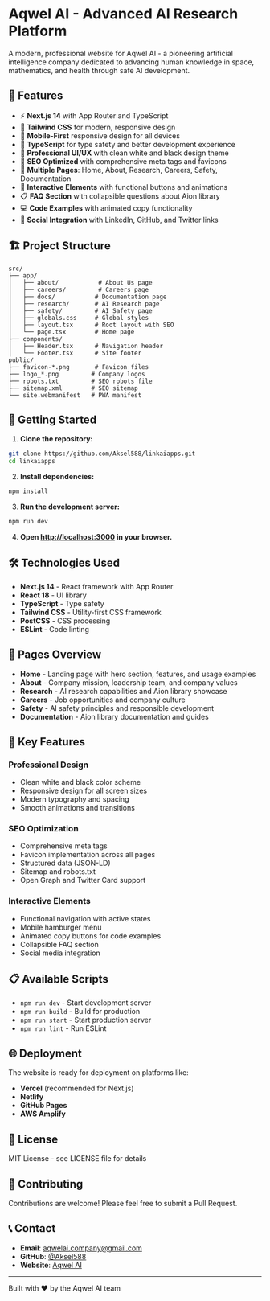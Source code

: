 # Aqwel AI - Advanced AI Research Platform

A modern, professional website for Aqwel AI - a pioneering artificial intelligence company dedicated to advancing human knowledge in space, mathematics, and health through safe AI development.

## 🌟 Features

- ⚡ **Next.js 14** with App Router and TypeScript
- 🎨 **Tailwind CSS** for modern, responsive design
- 📱 **Mobile-First** responsive design for all devices
- 🔧 **TypeScript** for type safety and better development experience
- 🚀 **Professional UI/UX** with clean white and black design theme
- 🎯 **SEO Optimized** with comprehensive meta tags and favicons
- 📄 **Multiple Pages**: Home, About, Research, Careers, Safety, Documentation
- 🎪 **Interactive Elements** with functional buttons and animations
- 📋 **FAQ Section** with collapsible questions about Aion library
- 💻 **Code Examples** with animated copy functionality
- 🔗 **Social Integration** with LinkedIn, GitHub, and Twitter links

## 🏗️ Project Structure

```
src/
├── app/
│   ├── about/           # About Us page
│   ├── careers/         # Careers page
│   ├── docs/           # Documentation page
│   ├── research/       # AI Research page
│   ├── safety/         # AI Safety page
│   ├── globals.css     # Global styles
│   ├── layout.tsx      # Root layout with SEO
│   └── page.tsx        # Home page
├── components/
│   ├── Header.tsx      # Navigation header
│   └── Footer.tsx      # Site footer
public/
├── favicon-*.png       # Favicon files
├── logo_*.png         # Company logos
├── robots.txt         # SEO robots file
├── sitemap.xml        # SEO sitemap
└── site.webmanifest   # PWA manifest
```

## 🚀 Getting Started

1. **Clone the repository:**
```bash
git clone https://github.com/Aksel588/linkaiapps.git
cd linkaiapps
```

2. **Install dependencies:**
```bash
npm install
```

3. **Run the development server:**
```bash
npm run dev
```

4. **Open [http://localhost:3000](http://localhost:3000) in your browser.**

## 🛠️ Technologies Used

- **Next.js 14** - React framework with App Router
- **React 18** - UI library
- **TypeScript** - Type safety
- **Tailwind CSS** - Utility-first CSS framework
- **PostCSS** - CSS processing
- **ESLint** - Code linting

## 📱 Pages Overview

- **Home** - Landing page with hero section, features, and usage examples
- **About** - Company mission, leadership team, and company values
- **Research** - AI research capabilities and Aion library showcase
- **Careers** - Job opportunities and company culture
- **Safety** - AI safety principles and responsible development
- **Documentation** - Aion library documentation and guides

## 🎯 Key Features

### Professional Design
- Clean white and black color scheme
- Responsive design for all screen sizes
- Modern typography and spacing
- Smooth animations and transitions

### SEO Optimization
- Comprehensive meta tags
- Favicon implementation across all pages
- Structured data (JSON-LD)
- Sitemap and robots.txt
- Open Graph and Twitter Card support

### Interactive Elements
- Functional navigation with active states
- Mobile hamburger menu
- Animated copy buttons for code examples
- Collapsible FAQ section
- Social media integration

## 📋 Available Scripts

- `npm run dev` - Start development server
- `npm run build` - Build for production
- `npm run start` - Start production server
- `npm run lint` - Run ESLint

## 🌐 Deployment

The website is ready for deployment on platforms like:
- **Vercel** (recommended for Next.js)
- **Netlify**
- **GitHub Pages**
- **AWS Amplify**

## 📄 License

MIT License - see LICENSE file for details

## 🤝 Contributing

Contributions are welcome! Please feel free to submit a Pull Request.

## 📞 Contact

- **Email**: aqwelai.company@gmail.com
- **GitHub**: [@Aksel588](https://github.com/Aksel588)
- **Website**: [Aqwel AI](https://aqwel.ai)

---

Built with ❤️ by the Aqwel AI team
